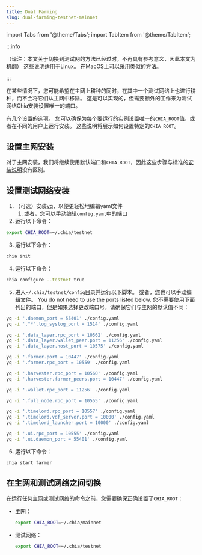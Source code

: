 ```yaml
---
title: Dual Farming
slug: dual-farming-testnet-mainnet
---
```


import Tabs from '@theme/Tabs';
import TabItem from '@theme/TabItem';

:::info

（译注：本文关于切换到测试网的方法已经过时，不再具有参考意义，因此本文为机翻） 这些说明适用于Linux。 在MacOS上可以采用类似的方法。

:::

在某些情况下，您可能希望在主网上耕种的同时，在其中一个测试网络上也进行耕种，而不会将它们从主网中移除。 这是可以实现的，但需要额外的工作来为测试网络Chia安装设置唯一的端口。

有几个设置的选项。 您可以确保为每个要运行的实例设置唯一的`CHIA_ROOT`值，或者在不同的用户上运行安装。 这些说明将展示如何设置特定的`CHIA_ROOT`。

## 设置主网安装

对于主网安装，我们将继续使用默认端口和`CHIA_ROOT`，因此这些步骤与标准的[安装说明](/installation)没有区别。

## 设置测试网络安装

1. （可选）安装[yq](https://github.com/mikefarah/yq#install)，以便更轻松地编辑yaml文件
   1. 或者，您可以手动编辑`config.yaml`中的端口
2. 运行以下命令：

```bash
export CHIA_ROOT=~/.chia/testnet
```

3. 运行以下命令：

```bash
chia init
```

4. 运行以下命令：

```bash
chia configure --testnet true
```

5. 进入`~/.chia/testnet/config`目录并运行以下脚本。 或者，您也可以手动编辑文件。 You do not need to use the ports listed below. 您不需要使用下面列出的端口，但是如果选择更改端口号，请确保它们与主网的默认值不同：

```bash
yq -i '.daemon_port = 55401' ./config.yaml
yq -i '."*".log_syslog_port = 1514' ./config.yaml

yq -i '.data_layer.rpc_port = 10562' ./config.yaml
yq -i '.data_layer.wallet_peer.port = 11256' ./config.yaml
yq -i '.data_layer.host_port = 10575' ./config.yaml

yq -i '.farmer.port = 10447' ./config.yaml
yq -i '.farmer.rpc_port = 10559' ./config.yaml

yq -i '.harvester.rpc_port = 10560' ./config.yaml
yq -i '.harvester.farmer_peers.port = 10447' ./config.yaml

yq -i '.wallet.rpc_port = 11256' ./config.yaml

yq -i '.full_node.rpc_port = 10555' ./config.yaml

yq -i '.timelord.rpc_port = 10557' ./config.yaml
yq -i '.timelord.vdf_server.port = 10000' ./config.yaml
yq -i '.timelord_launcher.port = 10000' ./config.yaml

yq -i '.ui.rpc_port = 10555' ./config.yaml
yq -i '.ui.daemon_port = 55401' ./config.yaml
```

6. 运行以下命令：

```bash
chia start farmer
```

## 在主网和测试网络之间切换

在运行任何主网或测试网络的命令之前，您需要确保正确设置了`CHIA_ROOT`：

- 主网：

  ```bash
  export CHIA_ROOT=~/.chia/mainnet
  ```

- 测试网络：
  ```bash
  export CHIA_ROOT=~/.chia/testnet
  ```
